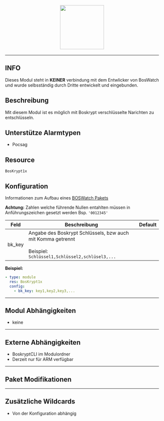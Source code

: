 # <center><img height="144 px" src="http://boskrypt.de/index-Dateien/image003.gif"></center> 
---

## INFO

 Dieses Modul  steht in **KEINER** verbindung mit dem Entwlicker von BosWatch und wurde selbsständig durch Dritte entwickelt und eingebunden.

## Beschreibung
Mit diesem Modul ist es möglich mit Boskrypt verschlüsselte Narichten zu entschlüsseln.

## Unterstütze Alarmtypen
- Pocsag

## Resource
`BosKrypt1x`

## Konfiguration
Informationen zum Aufbau eines [BOSWatch Pakets](../develop/packet.md)

**Achtung:** Zahlen welche führende Nullen entahlten müssen in Anführungszeichen gesetzt werden Bsp. `'0012345'`

|Feld|Beschreibung|Default|
|----|------------|-------|
|bk_key|Angabe des Boskrypt Schlüssels, bzw auch mit Komma getrennt<br><br>Beispiel: <code>Schlüssel1,Schlüssel2,schlüsel3,...</code>||

**Beispiel:**
```yaml
- type: module
  res: BosKrypt1x
  config:
    - bk_key: key1,key2,key3,...
```

---
## Modul Abhängigkeiten
- keine

---
## Externe Abhängigkeiten
- BoskryptCLI im Modulordner
- Derzeit nur für ARM verfügbar

---
## Paket Modifikationen


---
## Zusätzliche Wildcards
- Von der Konfiguration abhängig
